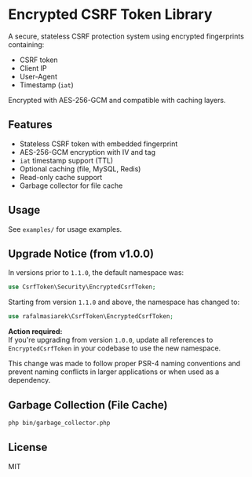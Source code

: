 # Encrypted CSRF Token Library

A secure, stateless CSRF protection system using encrypted fingerprints containing:
- CSRF token
- Client IP
- User-Agent
- Timestamp (`iat`)

Encrypted with AES-256-GCM and compatible with caching layers.

## Features

- Stateless CSRF token with embedded fingerprint
- AES-256-GCM encryption with IV and tag
- `iat` timestamp support (TTL)
- Optional caching (file, MySQL, Redis)
- Read-only cache support
- Garbage collector for file cache

## Usage

See `examples/` for usage examples.

## Upgrade Notice (from v1.0.0)

In versions prior to `1.1.0`, the default namespace was:

```php
use CsrfToken\Security\EncryptedCsrfToken;
```

Starting from version `1.1.0` and above, the namespace has changed to:

```php
use rafalmasiarek\CsrfToken\EncryptedCsrfToken;
```

**Action required:**  
If you're upgrading from version `1.0.0`, update all references to `EncryptedCsrfToken` in your codebase to use the new namespace.

This change was made to follow proper PSR-4 naming conventions and prevent naming conflicts in larger applications or when used as a dependency.

## Garbage Collection (File Cache)

```bash
php bin/garbage_collector.php
```

## License

MIT
